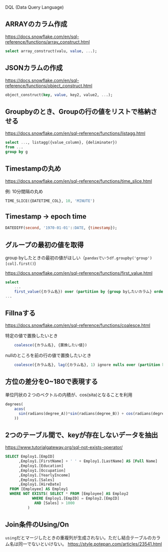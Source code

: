 DQL (Data Query Language)

## ARRAYのカラム作成
https://docs.snowflake.com/en/sql-reference/functions/array_construct.html
```sql
select array_construct(valu, value, ...);
```

## JSONカラムの作成
https://docs.snowflake.com/en/sql-reference/functions/object_construct.html
```sql
object_construct(key, value, key2, value2, ...);
```

## Groupbyのとき、Groupの行の値をリストで格納させる
https://docs.snowflake.com/en/sql-reference/functions/listagg.html
```sql
select ..., listagg({value_column}, {deliminater})
from ...
group by g
```

## Timestampの丸め
https://docs.snowflake.com/en/sql-reference/functions/time_slice.html

例: 10分間隔の丸め
```sql
TIME_SLICE({DATETIME_COL}, 10, 'MINUTE')
```

## Timestamp -> epoch time
```sql
DATEDIFF(second, '1970-01-01'::DATE, {timestamp});
```

## グループの最初の値を取得
group byしたときの最初の値がほしい（`pandasでいうdf.groupby('group')[col].first()`)

https://docs.snowflake.com/en/sql-reference/functions/first_value.html

```sql
select 
    ...
    first_value({カラム名}) over (partition by {group byしたいカラム} order by {firstの順番をどうしたいか})
...
```

## Fillnaする
https://docs.snowflake.com/en/sql-reference/functions/coalesce.html

特定の値で置換したいとき
```sql
    coalesce({カラム名}, {置換したい値})
```

nullのところを前の行の値で置換したいとき
```sql
    coalesce({カラム名}, lag({カラム名}, 1) ignore nulls over (partition by {} order by {}))
```

## 方位の差分を0~180で表現する
単位円状の２つのベクトルの内積が、cos(sita)となることを利用

```sql
degrees(
    acos(
      sin(radians(degree_A))*sin(radians(degree_B)) + cos(radians(degree_B))*cos(radians(degree_B))
    ))
```

## 2つのテーブル間で、keyが存在しないデータを抽出
https://www.tutorialgateway.org/sql-not-exists-operator/

```sql
SELECT Employ1.[EmpID]
      ,Employ1.[FirstName] + ' ' + Employ1.[LastName] AS [Full Name]
      ,Employ1.[Education]
      ,Employ1.[Occupation]
      ,Employ1.[YearlyIncome]
      ,Employ1.[Sales]
      ,Employ1.[HireDate]
  FROM [Employee] AS Employ1
  WHERE NOT EXISTS( SELECT * FROM [Employee] AS Employ2 
		    WHERE Employ1.[EmpID] = Employ2.[EmpID] 
			 AND [Sales] > 1000
		  )
```

## Join条件のUsing/On
`using`だとマージしたときの重複列が生成されない。ただし結合テーブルのカラム名は同一でないといけない。
https://style.potepan.com/articles/23541.html